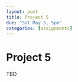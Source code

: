```yaml
---
layout: post
title: Project 5
due: "Sat May 5, 5pm"
categories: [assignments]
---
```


# Project 5

TBD


